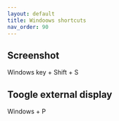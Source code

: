 ```yaml
---
layout: default
title: Windoows shortcuts
nav_order: 90
---
```

## Screenshot
Windows key + Shift + S
## Toogle external display 
Windows + P